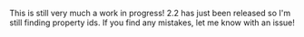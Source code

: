This is still very much a work in progress! 2.2 has just been released so
I'm still finding property ids. If you find any mistakes, let me know with an issue!
